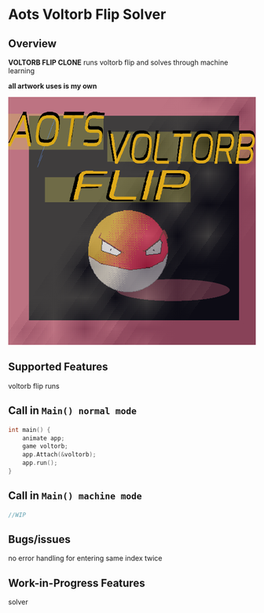 # Aots Voltorb Flip Solver

## Overview

**VOLTORB FLIP CLONE** runs voltorb flip and solves through machine learning 

**all artwork uses is my own**

![Alt text](<Voltorb_flip_titleScreen.png>)

## Supported Features

voltorb flip runs

## Call in `Main() normal mode`

```C++
int main() {
	animate app;
	game voltorb;
	app.Attach(&voltorb);
	app.run();
}
```

## Call in `Main() machine mode`

```C++
//WIP
```

## Bugs/issues
no error handling for entering same index twice

## Work-in-Progress Features
solver


</br></br>